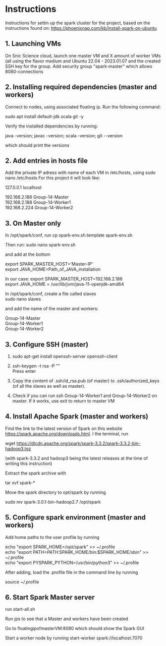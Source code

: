 # Instructions
Instructions for settin up the spark cluster for the project, based on the instructions found on:
https://phoenixnap.com/kb/install-spark-on-ubuntu

## 1. Launching VMs
On Snic Science cloud, launch one master VM and X amount of worker VMs 
(all using the flavor medium and Ubuntu 22.04 - 2023.01.07 and the created 
SSH key for the group. Add security group "spark-master" which allows 8080-connections

## 2. Installing required dependencies (master and workers)
Connect to nodes, using associated floating ip. Run the following command:

sudo apt install default-jdk scala git -y

Verify the installed dependencies by running:

java -version; javac -version; scala -version; git --version

which should print the versions

## 2. Add entries in hosts file
Add the private IP adress with name of each VM in /etc/hosts, using sudo nano /etc/hosts
For this project it will look like:

127.0.0.1 localhost                

192.168.2.186 Group-14-Master\
192.168.2.188 Group-14-Worker1\
192.168.2.224 Group-14-Worker2

## 3. On Master only
In /opt/spark/conf, run cp spark-env.sh.template spark-env.sh

Then run: sudo nano spark-env.sh

and add at the bottom

export SPARK_MASTER_HOST='Master-IP'\
export JAVA_HOME=Path_of_JAVA_installation
  
In our case:
export SPARK_MASTER_HOST=192.168.2.186\
export JAVA_HOME = /usr/lib/jvm/java-11-openjdk-amd64

In /opt/spark/conf, create a file called slaves\
sudo nano slaves

and add the name of the master and workers:

Group-14-Master\
Group-14-Worker1\
Group-14-Worker2

## 3. Configure SSH (master)
1) sudo apt-get install openssh-server openssh-client

2) ssh-keygen -t rsa -P ""\
Press enter

3) Copy the content of .ssh/id_rsa.pub (of master) to .ssh/authorized_keys (of all the slaves as well as master).
4) Check if you can run ssh Group-14-Worker1 and Group-14-Worker2 on master. If it works, use exit to return to master VM


## 4. Install Apache Spark (master and workers)
Find the link to the latest version of Spark on this website https://spark.apache.org/downloads.html. I the terminal, run

wget https://dlcdn.apache.org/spark/spark-3.3.2/spark-3.3.2-bin-hadoop3.tgz

(with spark-3.3.2 and hadoop3 being the latest releases at the time of writing this instruction)

Extract the spark archive with

tar xvf spark-*

Move the spark directory to opt/spark by running 

sudo mv spark-3.0.1-bin-hadoop2.7 /opt/spark

## 5. Configure spark environment (master and workers)
Add home paths to the user profile by running

echo "export SPARK_HOME=/opt/spark" >> ~/.profile\
echo "export PATH=$PATH:$SPARK_HOME/bin:$SPARK_HOME/sbin" >> ~/.profile\
echo "export PYSPARK_PYTHON=/usr/bin/python3" >> ~/.profile

After adding, load the .profile file in the command line by running

source ~/.profile

## 6. Start Spark Master server
run start-all.sh

Run jps to see that a Master and workers have been created

Go to floatingipofmasterVM:8080 which should show the Spark GUI

Start a worker node by running start-worker spark://localhost:7070

